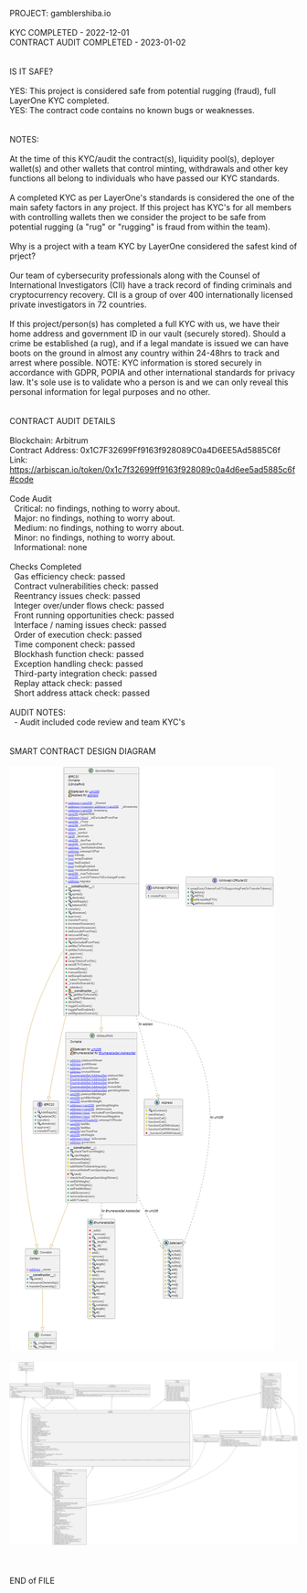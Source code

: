 PROJECT: gamblershiba.io</br>
</br>
KYC COMPLETED - 2022-12-01</br>
CONTRACT AUDIT COMPLETED - 2023-01-02</br>
</br>
</br>
IS IT SAFE?</br>
</br>
YES: This project is considered safe from potential rugging (fraud), full LayerOne KYC completed.</br>
YES: The contract code contains no known bugs or weaknesses.</br>
</br>
</br>
NOTES:</br>
</br>
 At the time of this KYC/audit the contract(s), liquidity pool(s), deployer wallet(s) and other wallets that control minting, withdrawals and other key functions all belong to individuals who have passed our KYC standards.</br>
 </br>
 A completed KYC as per LayerOne's standards is considered the one of the main safety factors in any project.  If this project has KYC's for all members with controlling wallets then we consider the project to be safe from potential rugging (a "rug" or "rugging" is fraud from within the team).</br>
</br>
Why is a project with a team KYC by LayerOne considered the safest kind of prject?</br>
</br>
 Our team of cybersecurity professionals along with the Counsel of International Investigators (CII) have a track record of finding criminals and cryptocurrency recovery.  CII is a group of over 400 internationally licensed private investigators in 72 countries.</br>
</br>
 If this project/person(s) has completed a full KYC with us, we have their home address and government ID in our vault (securely stored).  Should a crime be established (a rug), and if a legal mandate is issued we can have boots on the ground in almost any country within 24-48hrs to track and arrest where possible.  NOTE: KYC information is stored securely in accordance with GDPR, POPIA and other international standards for privacy law.  It's sole use is to validate who a person is and we can only reveal this personal information for legal purposes and no other.</br>
</br>
</br>
CONTRACT AUDIT DETAILS</br>
</br>
Blockchain: Arbitrum</br>
Contract Address: 0x1C7F32699Ff9163f928089C0a4D6EE5Ad5885C6f</br>
Link: https://arbiscan.io/token/0x1c7f32699ff9163f928089c0a4d6ee5ad5885c6f#code</br>
</br>
Code Audit</br>
&nbsp; Critical: no findings, nothing to worry about.</br>
&nbsp; Major: no findings, nothing to worry about.</br>
&nbsp; Medium: no findings, nothing to worry about.</br>
&nbsp; Minor: no findings, nothing to worry about.</br>
&nbsp; Informational: none</br>
</br>
Checks Completed</br>
&nbsp; Gas efficiency check: passed</br>
&nbsp; Contract vulnerabilities check: passed</br>
&nbsp; Reentrancy issues check: passed</br>
&nbsp; Integer over/under flows check: passed</br>
&nbsp; Front running opportunities check: passed</br>
&nbsp; Interface / naming issues check: passed</br>
&nbsp; Order of execution check: passed</br>
&nbsp; Time component check: passed</br>
&nbsp; Blockhash function check: passed</br>
&nbsp; Exception handling check: passed</br>
&nbsp; Third-party integration check: passed</br>
&nbsp; Replay attack check: passed</br>
&nbsp; Short address attack check: passed</br>
</br>
AUDIT NOTES:</br>
&nbsp; - Audit included code review and team KYC's</br>
</br>
</br>
SMART CONTRACT DESIGN DIAGRAM</br>
</br>
<img src="https://github.com/LayerOneCloud/gamblershiba.io/blob/main/SmartContract-DesignDiagram-A.png"></br>
</br>
<img src="https://github.com/LayerOneCloud/gamblershiba.io/blob/main/SmartContract-DesignDiagram-B.png"></br>
</br>
</br>
</br>
END of FILE
